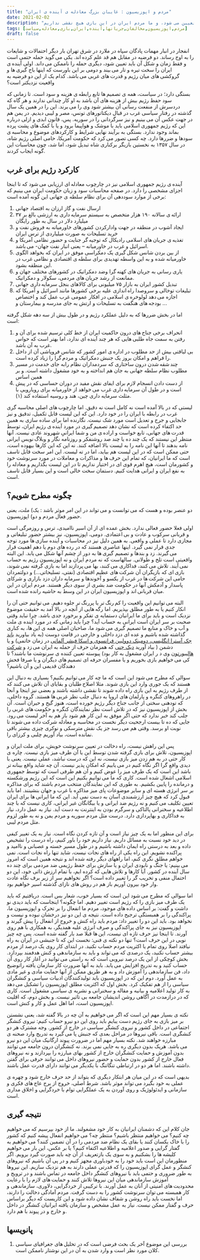 ```yaml
---
title: "مردم و اپوزیسیون : غایبان بزرگ معادله ی آینده ی ایران"
date: 2021-02-02
description: "ما ایرانیان در شرایط بحران سیاسی زندگی می کنیم. آیندهٔ کشورمان توسط بازیگران داخلی و خارجی تعیین می شود، و ما مردم ایران در این بازی هیچ نقشی نداریم"
tags: [مردم,اپوزیسیون,مخالفان,جریانها,آینده,ایران,بازی,معادله,سیاست]
draft: false
---
```

انفجار در انبار مهمات پادگان سپاه در ملارد در شرق تهران بار دیگر احتمالات و شایعات را به اوج رساند. دو فرضیه در مقابل هم قد علم کرده اند. یکی می گوید حمله حتمی است و فقط زمان و شکل آن باید تعیین شود، دیگری حمله را ناممکن می داند. اولی آینده ی ایران را سخت تیره و تار می بیند و دومی بر این باورست که اینها باج گیری ها و گروکشی های میان رژیم و قدرت های غربی می باشد. کدام یک از این دو فرضیه به واقعیت نزدیکتر است؟

بستگی دارد؛ در سیاست، همه ی تصمیم ها تابع رابطه ی هزینه و سود است. تا زمانی که سود حفظ رژیم بیش از هزینه های آن باشد به او کار چندانی ندارند و هر گاه که دردسرش از منفعت رسانی آن بیشتر شود وی را می برند. این را در همین یک سال گذشته در رفتار سیاسی غرب در قبال دیکتاتورهای تونس، مصر و لیبی دیدیم. در یمن هم در جهت عکس آن می بینیم و نیز سرگردانی را در سوریه. پس، قانون ابدی و ازلی درباره این که رژیم جمهوری اسلامی باید با موشک و هواپیما برود و یا با کمک های پشت پرده بماند وجود ندارد. بستگی به برآیند نهایی شرایط و کارکردهای موضوع و محاسبه ی سودها و ضررها دارد. چه کسی تصور می کرد که حکومت آمریکا، حامی اصلی رژیم شاه، در سال ۱۳۵۷ به نخستین بازیگر برکناری شاه تبدیل شود، اما شد، چون محاسبات این گونه ایجاب کردند.

## کارکرد رژیم برای غرب

آینده ی رژیم جمهوری اسلامی نیز در چارچوب معادله ای ارزیابی می شود که تا اینجا اجزای مشخصی را دارد. در صفحه محاسبات سود و زیان حکومت ایران می بینیم که برخی از موارد سوددهی آن برای نظام سلطه ی جهانی این گونه آمده است:

1. ارسال نفت و گاز ارزان به اقتصاد جهانی
2. ارائه ی سالانه ۱۹۰ هزار متخصص به سیستم سرمایه داری به ارزشی بالغ بر ۳۷ میلیارد دلار در سال به طور رایگان
3. ایجاد آشوب در منطقه در جهت وادارکردن کشورهای خاورمیانه به فروش نفت و خرید تسلیحات به صورت میلیاردی از ترس ایران
4. تغذیه ی جریان های اسلامی رادیکال که توجیه گر جنایت و حضور نظامی آمریکا و اسرائیل و غرب در خاورمیانه – یعنی انبار نفت جهان- می باشد.
5. از بین بردن شانس شکل گیری یک دمکراسی موفق در ایران که بخواهد الگوی خاورمیانه شده و به این واسطه تهدیدی برای سلطه ی اقتصادی و نظامی غرب در این منطقه بشود.
6. یاری رسانی به جریان های کهنه گرا وضد دمکراتیک در کشورهای مختلف جهان و ممانعت از رشد جریان های مردمی، سکولار و دمکراتیک.
7. تبدیل کشور ایران به بازار ۷۵ میلیونی برای کالاهای بنجل سرمایه داری جهانی
8. تبلیغات توخالی و سروصدا راه اندازی علیه برخی کشورها مانند اسرائیل و آمریکا که اجازه می دهد لولوخره ی اسلامی در افکار عمومی غرب عمل کند و اختصاص بودجه های هنگفت به تسلیحات و ارتش به جای مدرسه و بیمارستان و ...

اما در بخش ضررها که به دلیل عملکرد رژیم و در طول بیش از سه دهه شکل گرفته است: 

1. انحراف برخی جناح های درون حاکمیت ایران از خط کلی ترسیم شده برای آن و رفتن به سمت جاه طلبی هایی که هر چند آینده ای ندارد، اما بهتر است که حواس غرب به آن باشد.
2. بی لیاقتی بیش از حد مطلوب در اداره ی امور کشور که شانس فروپاشی آن از داخل را فراهم و امکان بروز یک جنبش دمکراتیک و مردم گرا را زیاد کرده است.
3. چند شقه شدن درون ساختاری که سردمداران نظام رابه جای خدمت در مسیر مطلوب نظام سلطه جهانی به جان هم انداخته و به خود مشغول داشته است. و بر همین اساس
4. از دست دادن انسجام لازم برای ایفای نقش مفید در دوران حساسی که در پیش است و در طول آن سرمایه داری غرب می خواهد از خاورمیانه برای رویارویی با مثلث سرمایه داری چین، هند و روسیه استفاده کند (۱).

لیستی که در بالا آمده است نه کامل است نه دقیق. اما چارچوب های اصلی محاسبه گری غرب در رابطه با ایران را در خود دارد. این که این لیست قابل تکمیل، تدقیق و نیز جابجایی و جرح و تعدیل است مورد شک نیست. نگارنده اما برای ساده سازی به همین حد اکتفاء کرده است که نشان دهد تصمیم گیری در مورد آینده ی رژیم ایران، توسط قدرت های جهانی، تابع خواست و اراده ی من و شما ایرانیِ شهروند عادی نیست. آنها منتظر این نیستند که یک چند ده یا چند صد روشنفکر و روزنامه نگار و وبلاگ نویس ایرانی نامه بدهند تا آنها این نامه را به لیست بالا اضافه کنند. نه این که این کارها بیهوده است، حتی ممکن است که در این لیست هم بیاید، اما در ته لیست. این امر سخت قابل تاسف است که ما ایرانیان، که تمام این حرف ها و مذاکرات و معاملات در مورد سرنوشت خود و کشورمان است، هیچ اهرم قوی ای در اختیار نداریم تا در این لیست بگذاریم و معادله را به نفع ایران و ایرانی هدایت کنیم. دستمان سخت خالی است و این بسیار قابل تاسف است.

## چگونه مطرح شویم؟

دو عنصر بوده و هست که می توانست و می تواند در این امر موثر باشد : یک) ملت، یعنی حضور فعال مردم و دو) اپوزیسیون.

اولی فعلا حضور فعالی ندارد. بخش عمده ای از آن اسیر ناامیدی، ترس و روزمرگی است و قربانی سرکوب و عادت و بی اعتمادی. دومی، اپوزیسیون، نیز بیشتر حضور تبلیغاتی و مجازی دارد تا عملی و واقعی. به همین دلیل نیز در محاسبات و آینده سازی ها مورد توجه جدی قرار نمی گیرد.  اینها عناصری هستند که در رده های دوم یا دهم اهمیت قرار می گیرند. زد و بندها و تصمیم گیری ها به دور از چشم آنها شکل می یابد. این البته واقعیتی است تلخ و طولانی. سالهاست که نه مردم ایران و نه اپوزیسیون رژیم به حساب نمی آیند. تلاش می کنند، فداکاری می کنند، بها می پردازند اما به بازی گرفته نمی شوند، بازی ای که بازیگران آن شرکت های عظیم اقتصادی (نفتی، تسلیحاتی...) و دولتمردان حامی این شرکت ها در غرب از یکسو و آخوندها و سرمایه داران دزد بازاری و شرکای پاسدار و آدمکش آنها در حکومت ضد بشری از سوی دیگر هستند. مردم ایران در این میان قربانی اند و اپوزیسیون ایران در این وسط به حاشیه رانده شده است.

البته می توانیم این واقعیت را کم رنگ تر یا پررنگ تر جلوه دهیم. می توانیم حتی آن را انکار کنیم یا به طور مطلق بپذیریم. اما رگه هایی از آنچه در بالا آمد به حقیقت موضوع نزدیک است و باید برای ما ایرانیان دستمایه ی تفکر و برخورد جدی باشد. چرا نباید وقتی صحبت بر سر ایران است ایرانی به حساب آید؟ چرا باید زمانی که در مورد آینده ی ملت و آب و خاک و منابع ما تصمیم گیری می شود ما، صاحبان اصلی همه ی این ها، به کناری گذاشته شده باشیم و عده ای دزد داخلی و خارجی در قامت دوست (به یاد بیاورید [باند جک آسترا انگلیسی، دومینک دوولیپن فرانسوی و اسکا فیشر آلمانی](https://www.mashreghnews.ir/news/275898/%D8%AC%DA%A9-%D8%A7%D8%B3%D8%AA%D8%B1%D8%A7-%DA%A9%DB%8C%D8%B3%D8%AA-%DA%86%D9%87-%DA%A9%D8%B3%D8%A7%D9%86%DB%8C-%D8%A7%D9%88-%D8%B1%D8%A7-%D8%AF%D8%B1-%D8%B3%D9%81%D8%B1-%D8%A8%D9%87-%D8%AA%D9%87%D8%B1%D8%A7%D9%86-%D9%87%D9%85%D8%B1%D8%A7%D9%87%DB%8C-%D9%85%DB%8C-%DA%A9%D9%86%D9%86%D8%AF) در زمان خاتمی) و یا دشمن ( بیاد آورید [دیک چنی](https://fa.wikipedia.org/wiki/%D8%AF%DB%8C%DA%A9_%DA%86%DB%8C%D9%86%DB%8C) که همزمان حرف از حمله به ایران می زد و [شرکت هالیبورتون](https://fa.wikipedia.org/wiki/%D9%87%D8%A7%D9%84%DB%8C%D8%A8%D8%B1%D8%AA%D9%88%D9%86) وی د ر ایران مشغول به کار بود) پیوسته تعیین کننده ی سرنوشت ما باشند؟ تا کی می خواهیم بازی بخوریم و یا مفسران حرفه ای تصمیم های دیگران و یا صرفا فحش دهندگان قدیمی این و آن باشیم؟

سوالی که مطرح می شود این است که ما چه کار می توانیم بکنیم؟ بسیاری به دنبال این هستند که یک جوری وارد این بازی شوند. مثلا اصلاح طلبان و بقایای آن تلاش می کنند که از طرف رژیم به این بازی راه داده شوند تا نقشی داشته باشند و بعضی نیز اینجا و آنجا در راهروهای کنگره و پارلمان های اروپا به دنبال جلب نظر غربی ها هستند. گروه داخلی، که تودهنی سختی از جانب جناح دیگر رژیم خورده است، هنوز گیج و حیران است. آن بخش از اپوزیسیون نیز که در تلاش است نظر نمایندگان کنگره و حکومت های غربی را جلب کند خبر ندارد که حتی اگر موفق به این کار هم شود باز هم به آخر لیست می رود. جایی که  ده تا بیست ارجحیت دیگر نخست در محاسبه و معادله شرکت داده می شوند تا نوبت او برسد. وقتی هم می رسد جز یک نقش مترسکی و نوکری چیزی بیشتر باقی نمانده است، بیاد آوریم چلبی و کرزای را.

پس این راهش نیست، راه دخالت در تعیین سرنوشت خویش، برای ملت ایران و اپوزیسیون، تلاش برای بازی گرفته شدن توسط این یا آن طرف میز بازی نیست. چاره ی کار حتی در به هم زدن میز بازی نیست، نه این که درست نباشد، عملی نیست. یعنی با دیدی واقع گرا اگر نگاه کنیم در می یابیم که امکان پذیر نیست. آن چه شاید واقع بینانه تر باشد این است که یک طرف میز را عوض کنیم و آن هم طرفی است که توسط جمهوری اسلامی اشغال شده است. کاری که ما می توانیم بکنیم این است که این رژیم ورشکسته و درمانده را پایین بکشیم. به طوری که این نمایندگان منتخب مردم باشند که برای مذاکره بر سر انرژی هسته ای و سایر موضوعات پای میز مذاکره با غرب و جهان بنشینند. اما باید قبول کرد که هیچ چیز ارزشمندی آسان به دست نمی آید. این که ما ایرانی ها برای ایران تعیین تکلیف می کنیم و نه رژیم ضد ایرانی و یا بیگانگان غیر ایرانی، کاری نیست که با چند اطلاعیه و سخنرانی پالتاکی و سرگرم بودن به اینترنت به دست آید. نیاز به عمل دارد، نیاز به فداکاری و بهاپردازی دارد. درست مثل مردم سوریه و مردم یمن و نه به طور لزوم مثل مردم لیبی.

برای این منظور اما به یک چیز نیاز است و آن تازه کردن نگاه است. نیاز به یک تغییر کیفی در دید خود نسبت به مسائل داریم. نیاز داریم خود را باور کنیم، راه درست را تشخیص داده و بعد به درستی راه ایمان داشته باشیم و در طول مسیر خسته و عصبانی و ناامید و پراکنده نشویم. این راه یکی از راه های نجات نیست، شاید تنها راه نجات است. نمی خواهم مطلق نگری کنم، اما راههای دیگر رفته شده اند و نتیجه همین است که امروز می بینیم: یا جنگ و نابودی ایران و یا سازش برای حفظ رژیمی ضد مردمی برای چند ده سال آینده در کشور. آیا کارها و تلاش هایی که کرده ایم، با تمام ارزش ذاتی خود، این دو احتمال منفی و تخریب گر را تغییر داده است؟ اگر نخواهیم سر از زیر برف نگاه عادت وار خود بیرون آوریم باز هم در روش های نازای گذشته اسیر خواهیم بود.

اما سوالی که مطرح می شود این است که بسیار خوب، شعار بس است. دریافتیم که باید یک طرف میز بازی را که رژیم است تغییر دهیم. اما چگونه؟ اینجاست که باید دیدی نو داشت و گفت: بر اساس داده های موجود، مردم ما انفعال را بر تحرک  و اپوزیسیون ما، پراکندگی را بر همبستگی ترجیح داده است. نتیجه ی این دو نیز درخشان نبوده و نیست و نخواهد بود. باید این دو را تغییر داد: مردم باید راه کنش و خروج از انفعال را پیش گیرند و اپوزیسیون نیز به جای پراکندگی و صرف انرژی علیه همدیگر، به همکاری با هم روی آورند. تا اینجا نیز حرف تازه ای نیست، این ها قبلا صد بار گفته شده است. پس چه چیز نویی در این حرف است؟ تنها دو نکته ی فنی: نخست این که تا جنبشی در ایران به راه نیافتد اصلا روی تمام یا اکثریت مردم حساب نکنید. در ابتدای کار روی یک درصد از مردم بیشتر حساب نکنید، یک درصدی که می تواند و باید به سازماندهی و کنش هدفمند بپردازد. بخش کوچکی از این یک درصد نیرویی است که به راستی می توانید در آغاز کار روی آن حساب کنید و به تدریج افزایش می یابد. باید به آنها ضرورت کار سازمان یافته راتوضیح داد، فن سازماندهی را آموزش داد و به هر طریق ممکن از آنها حمایت مادی و غیر مادی به عمل آورد. دوم این که در اپوزیسیون باید تولیدکنندگان ادبیات سیاسی و کنشگران سیاسی را از هم تفکیک کرد. بخش اول که اکثریت مطلق اپوزیسیون را تشکیل می دهد به کار تولید اعلامیه و بیانیه و مقاله و سخنرانی و نشریه ی سیاسی مشغول است. کاری که در درازمدت در آگاهی روشن اندیشان جامعه بی تاثیر نیست. و بخش دوم، که اقلیت اپوزیسیون است، اما اهل عمل و کار و کنش است.

 نکته ی بسیار مهم این است که اگر می خواهیم به آن چه در بالا گفته شد، یعنی نشستن بر میز بازی به جای رژیم دست یبایم باید روی این دو نیرو حساب کنیم: نیروی کنشگر اجتماعی در داخل کشور و نیروی کنشگر سیاسی در خارج از کشور. وجه مشترک هر دو کنشگری است. باقی نیروها در مراحل بعدی که جنبش پا می گیرد به تدریج وارد صحنه ی مبارزه خواهند شد. نکته بسیار مهم اما در ضرورت پیوند ارگانیک میان این دو نیرو می باشد. هریک بدون دیگری ره به جایی نمی برند. نه کنشگران درون جامعه می توانند بدون آموزش و حمایت کنشگران خارج از کشور بهای مبارزه را بپردازند و نه نیروهای فعال خارج از کشور بدون حمایت و حضور نیروهای داخل می توانند حرفی برای گفتن داشته باشند. اما هر دو در ارتباطی تنگاتنگ با یکدیگر می توانند دارای قدرت عمل باشند.

بدیهی است که در این میان هر ابتکار دیگری که بتواند از حد حرف خارج شود و چهره ی عملی به خود بگیرد  می تواند موثر باشد. شرط اصلی، خروج از برج عاج های فکری و سازمانی و ایدئولوژیک و روی آوردن به یک عملگرایی توام با خردگرایی و اخلاق مداری است.

## نتیجه گیری

جان کلام این که دشمنان ایرانیان به کار خود مشغولند. ما از خود بپرسیم که می خواهیم چه کنیم؟ می خواهیم منتظر باشیم؟ منتظر چه؟ می خواهیم انفعال پیشه کنیم که کشور را با خاک یکسان کنند یا بقای یک نظام ضد مردمی را در آن تضمین کنند؟ می خواهیم به گفتار گرایی و صدور اعلامیه و اطلاعیه اکتفاء کنیم؟ یا بر عکس، این بار می خواهیم کلیشه ها را بشکنیم و به سوی یک بازتعریف از  آن چه باید صورت گیرد برویم. اگر منظورمان این است باید خود را به خودباوری مجهز کنیم و در پی آن باشیم که نیروهای کنشگر و عمل گرای اپوزیسیون را که قدرتی عملی دارند به هم نزدیک سازیم. این نیروها به طور ضروری و حتمی باید با نیروهای کنشگر داخل جامعه در تماس باشند و در ترویج و آموزش سازماندهی میان این نیروها تلاش کنند و حمایت های لازم را با رعایت محدودیت های امنیتی از آنان به عمل آورند. با ترکیبی از خردگرایی، دلاوری، سازماندهی و کار همبسته می توان سرنوشت کشور را به دست گرفت. مردم آمادگی دخالت را دارند، اما نخست باید راه روشن و شفاف نشان داده شود و این کاریست که دیگر براساس حرف و گفتار ممکن نیست. نیاز به عمل مشخص و سازمان یافته ایرانیان کنشگر در داخل و خارج و در پیوند با هم دارد.

## پانویسها

1. بررسی این موضوع آخر یک بحث فرضی است که در تحلیل های جغرافیای سیاسی کلان مورد نظر است و وارد شدن به آن در این نوشتار ناممکن است.
